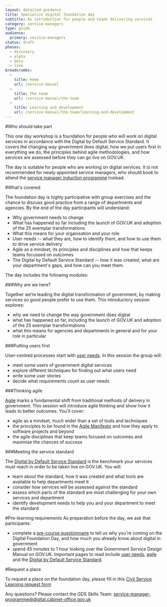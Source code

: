 ```yaml
---
layout: detailed-guidance
title: Specialist digital foundation day
subtitle: An introduction for people and teams delivering services
category: service-managers
type: guide
audience:
  primary: service-managers
status: draft
phases:
  - discovery
  - alpha
  - beta
  - live
breadcrumbs:
  -
    title: Home
    url: /service-manual
  -
    title: The team
    url: /service-manual/the-team
  -
    title: Learning and development
    url: /service-manual/the-team/learning-and-development
---
```


#Who should take part

This one day workshop is a foundation for people who will work on digital services in accordance with the Digital by Default Service Standard. It covers the changing way government does digital, how we put users first in everything we do, the principles behind agile methodologies, and how services are assessed before they can go live on GOV.UK.

The day is suitable for people who are working on digital services. It is not recommended for newly appointed service managers, who should book to attend the [service manager induction programme](/service-manual/the-team/learning-and-development/service-manager-induction) instead.

#What's covered

The foundation day is highly participative with group exercises and the chance to discuss good practice from a range of departments and agencies. By the end of the day participants will understand:

* Why government needs to change
* What has happened so far including the launch of GOV.UK and adoption of the 25 exemplar transformations
* What this means for your organisation and your role
* User needs -- what they are, how to identify them, and how to use them to drive service delivery
* Agile as a mindset, its principles and disciplines and how that keeps teams focussed on outcomes
* The Digital by Default Service Standard -- how it was created, what are your department's gaps, and how can you meet them.

The day includes the following modules:

###Why are we here?

Together we’re leading the digital transformation of government, by making services so good people prefer to use them. This introductory session explores:

*  why we need to change the way government does digital
*  what has happened so far, including the launch of GOV.UK and adoption of the 25 exemplar transformations
*  what this means for agencies and departments in general and for your role in particular

###Putting users first

User-centred processes start with [user needs](/service-manual/user-centred-design/user-needs). In this session the group will:

*  meet some users of government digital services
*  explore different techniques for finding out what users need
*  write some user stories
*  decide what requirements count as user needs

###Thinking agile

[Agile](/service-manual/agile) marks a fundamental shift from traditional methods of delivery in government. This session will introduce agile thinking and show how it leads to better outcomes. You'll cover:

* agile as a mindset, much wider than a set of tools and techniques
* the principles to be found in the [Agile Manifesto](http://agilemanifesto.org/) and how they apply to software projects and beyond
* the agile disciplines that keep teams focused on outcomes and maximise the chances of success

###Meeting the service standard

The [Digital by Default Service Standard](/service-manual/digital-by-default) is the benchmark your services must reach in order to be taken live on GOV.UK. You will:

*  learn about the standard, how it was created and what tools are available to help departments meet it
*  consider how services will be assessed against the standard
*  assess which parts of the standard are most challenging for your own services and department
*  identify development needs to help you and your department to meet the standard

#Pre-learning requirements
As preparation before the day, we ask that participants:

* complete a [pre-course questionnaire](https://www.surveymonkey.com/s/F9XYFMB) to tell us why you're coming on the Digital Foundation Day, and how much you already know about digital in government
* spend 45 minutes to 1 hour looking over the Government Service Design Manual on GOV.UK. Important pages to read include [user needs](https://www.gov.uk/service-manual/user-centred-design/user-needs.html), [agile](https://www.gov.uk/service-manual/agile/index.html) and the [Digital by Default Service Standard](https://www.gov.uk/service-manual/digital-by-default).

#Request a place

To request a place on the foundation day, please fill in this [Civil Service Learning request form](https://civilservicelearning.civilservice.gov.uk/learning-opportunities/digital-foundation-day)

Any questions? Please contact the GDS Skills Team: [service-manager-programme@digital.cabinet-office.gov.uk](mailto:service-manager-programme@digital.cabinet-office.gov.uk)

